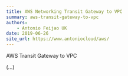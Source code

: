 ```yaml
---
title: AWS Networking Transit Gateway to VPC
summary: aws-transit-gateway-to-vpc
authors:
    - Antonio Feijao UK
date: 2019-06-26
site_url: https://www.antoniocloud/aws/
---
```


AWS Transit Gateway to VPC

(...)
